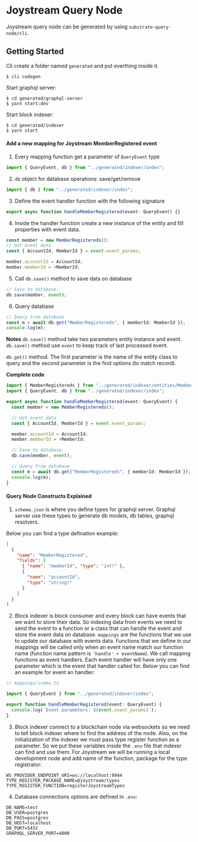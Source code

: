 # Joystream Query Node

Joystream query node can be generated by using `substrate-query-node/cli`.

## Getting Started

Cli create a folder named `generated` and put everthing inside it.

```
$ cli codegen
```

Start graphql server:

```
$ cd generated/graphql-server
$ yarn start:dev
```

Start block indexer:

```
$ cd generated/indexer
$ yarn start
```

#### Add a new mapping for Joystream MemberRegistered event

1. Every mapping function get a parameter of `QueryEvent` type

```ts
import { QueryEvent, db } from "../generated/indexer/index";
```

2. `db` object for database operations: save/get/remove

```ts
import { db } from "../generated/indexer/index";
```

3. Define the event handler function with the following signature

```ts
export async function handleMemberRegistered(event: QueryEvent) {}
```

4. Inside the handler function create a new instance of the entity and fill properties with event data.

```ts
const member = new MemberRegistereds();
// Get event data
const { AccountId, MemberId } = event.event_params;

member.accountId = AccountId;
member.memberId = +MemberId;
```

5. Call `db.save()` method to save data on database

```ts
// Save to database.
db.save(member, event);
```

6. Query database

```ts
// Query from database
const m = await db.get("MemberRegistereds", { memberId: MemberId });
console.log(m);
```

**Notes**
`db.save()` method take two parameters entity instance and event. `db.save()` method use `event` to keep track of last processed event.

`db.get()` method. The first parameter is the name of the entity class to query and the second parameter is the find options (to match record).

**Complete code**

```ts
import { MemberRegistereds } from "../generated/indexer/entities/MemberRegistereds";
import { QueryEvent, db } from "../generated/indexer/index";

export async function handleMemberRegistered(event: QueryEvent) {
  const member = new MemberRegistereds();

  // Get event data
  const { AccountId, MemberId } = event.event_params;

  member.accountId = AccountId;
  member.memberId = +MemberId;

  // Save to database.
  db.save(member, event);

  // Query from database
  const m = await db.get("MemberRegistereds", { memberId: MemberId });
  console.log(m);
}
```

#### Query Node Constructs Explained

1. `schema.json` is where you define types for graphql server. Graphql server use these types to generate db models, db tables, graphql resolvers.

Below you can find a type defination example:

```json
[
  {
    "name": "MemberRegistered",
    "fields": [
      { "name": "memberId", "type": "int!" },
      {
        "name": "accountId",
        "type": "string!"
      }
    ]
  }
]
```

2. Block indexer is block consumer and every block can have events that we want to store their data. So indexing data from events we need to send the event to a function or a class that can handle the event and store the event data on database. `mappings` are the functions that we use to update our database with events data. Functions that we define in our mappings will be called only when an event name match our function name (function name pattern is `'handle' + eventName`). We call mapping functions as event handlers. Each event handler will have only one parameter which is the event that handler called for. Below you can find an example for event an handler:

```ts
// mappings/index.ts

import { QueryEvent } from "../generated/indexer/index";

export function handleMemberRegistered(event: QueryEvent) {
  console.log(`Event parameters: ${event.event_params}`);
}
```

3. Block indexer connect to a blockchain node via websockets so we need to tell block indexer where to find the address of the node. Also, on the initialization of the indexer we must pass type register function as a parameter. So we put these variables inside the `.env` file that indexer can find and use them. For Joystream we will be running a local development node and add name of the function, package for the type registrator:

```
WS_PROVIDER_ENDPOINT_URI=ws://localhost:9944
TYPE_REGISTER_PACKAGE_NAME=@joystream/types
TYPE_REGISTER_FUNCTION=registerJoystreamTypes
```

4. Database connections options are defined in `.env`:

```
DB_NAME=test
DB_USER=postgres
DB_PASS=postgres
DB_HOST=localhost
DB_PORT=5432
GRAPHQL_SERVER_PORT=4000
```
